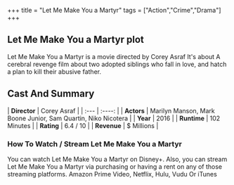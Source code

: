 +++
title = "Let Me Make You a Martyr"
tags = ["Action","Crime","Drama"]
+++
## Let Me Make You a Martyr plot
Let Me Make You a Martyr is a movie directed by Corey Asraf It's about A cerebral revenge film about two adopted siblings who fall in love, and hatch a plan to kill their abusive father.
## Cast And Summary
| **Director**      | Corey Asraf |
    | :---        |    :----:   |
    |  **Actors** | Marilyn Manson, Mark Boone Junior, Sam Quartin, Niko Nicotera |
    | **Year**   | 2016    |
    |  **Runtime** | 102 Minutes |
    |  **Rating** | 6.4 / 10 | 
    |  **Revenue** | $ Millions |
### How To Watch / Stream Let Me Make You a Martyr
You can watch Let Me Make You a Martyr on Disney+.
Also, you can stream Let Me Make You a Martyr via purchasing or having a rent on any of those streaming platforms.
Amazon Prime Video, Netflix, Hulu, Vudu Or iTunes